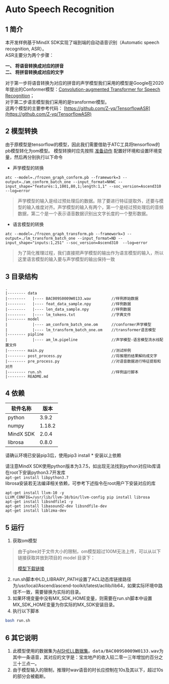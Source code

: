 # Auto Speech Recognition

## 1 简介
  本开发样例基于MindX SDK实现了端到端的自动语音识别（Automatic speech recognition, ASR）。<br/>
  ASR主要分为两个步骤：<br/>

  **一、 将语音转换成对应的拼音** <br/>
  **二、 将拼音转换成对应的文字** <br/>

  对于第一步将语音转换为对应的拼音的声学模型我们采用的模型是Google在2020年提出的Conformer模型：[Convolution-augmented Transformer for Speech Recognition](https://arxiv.org/abs/2005.08100)；<br/>
  对于第二步语言模型我们采用的是transformer模型。<br/>
  这两个模型的主要参考代码： [https://github.com/Z-yq/TensorflowASR](https://github.com/Z-yq/TensorflowASR)


## 2 模型转换
由于原模型是tensorflow的模型，因此我们需要借助于ATC工具将tensorflow的pb模型转化为om模型。
模型转换时应先按照 [准备动作](https://support.huaweicloud.com/atc-model-convert-cann202infer/atlasatc_16_0005.html) 配置好环境和设置环境变量，然后再分别执行以下命令


- 声学模型的转换

`atc --model=./frozen_graph_conform.pb --framework=3 --output=./am_conform_batch_one --input_format=NHWC --input_shape="features:1,1001,80,1;length:1,1" --soc_version=Ascend310 --log=error`

> 声学模型的输入是经过预处理后的数据。除了要进行特征提取外，还要与模型的输入维度对齐。声学模型的输入有两个，第一个是经过预处理后的音频数据，第二个是一个表示语音数据识别出文字长度的一个整形数据。

- 语言模型的转换

`atc --model=./frozen_graph_transform.pb --framework=3 --output=./lm_transform_batch_one --input_format=ND --input_shape="inputs:1,251" --soc_version=Ascend310  --log=error`

> 为了简化推理过程，我们直接把声学模型的输出作为语言模型的输入，所以这里语言模型的输入要与声学模型的输出保持一致

## 3 目录结构


```
.
|-------- data
|--------   |---- BAC009S0009W0133.wav         //样例原始数据
|--------   |---- feat_data_sample.npy         //样例数据
|--------   |---- len_data_sample.npy          //样例数据
|--------   |---- lm_tokens.txt                //字典文件
|-------- model
|           |---- am_conform_batch_one.om      //conformer声学模型
|           |---- lm_transform_batch_one.om    //transformer语言模型
|-------- pipline
|           |---- am_lm.pipeline               //声学模型-语言模型流水线配置文件
|-------- main.py                              //测试样例
|-------- post_process.py                      //将推理的结果解码成文字
|-------- pre_process.py                       //对语音数据进行特征提取和对齐
|-------- run.sh                               //样例运行脚本
|-------- README.md
```

## 4 依赖

|软件名称    | 版本     |
|-----------|----------|
| python    | 3.9.2    |
| numpy     | 1.18.2   |
| MindX SDK | 2.0.4    |
| librosa   | 0.8.0    |
请确认环境已安装pip3后，使用pip3 install * 安装以上依赖

请注意MindX SDK使用python版本为3.7.5，如出现无法找到python对应lib库请在root下安装python3.7开发库  
`apt-get install libpython3.7`  
librosa安装若无法编译相关依赖，可参考下述指令在root用户下安装对应的库
```shell
apt-get install llvm-10 -y
LLVM_CONFIG=/usr/lib/llvm-10/bin/llvm-config pip install librosa
apt-get install libsndfile1 -y
apt-get install libasound2-dev libsndfile-dev
apt-get install liblzma-dev
```

## 5 运行

1. 获取om模型
> 由于gitee对于文件大小的限制，om模型超过100M无法上传，可以从以下链接获取并放到项目的 model 目录下：<br/>
>
> [模型下载链接](https://mindx.sdk.obs.cn-north-4.myhuaweicloud.com/mindxsdk-referenceapps%20/contrib/ASR%26KWR/AutoSpeechRecognition/model.zip)
2. run.sh脚本中LD_LIBRARY_PATH设置了ACL动态库链接路径为/usr/local/Ascend/ascend-toolkit/latest/acllib/lib64，如果实际环境中路径不一致，需要替换为实际的目录。
3. 如果环境变量中没有MX_SDK_HOME变量，则需要在run.sh脚本中设置MX_SDK_HOME变量为你实际的MX_SDK安装目录。
4. 执行以下脚本
```bash
bash run.sh
```

## 6 其它说明

1. 此模型使用的数据集为[AISHELL数据集](https://mindx.sdk.obs.cn-north-4.myhuaweicloud.com/mindxsdk-referenceapps%20/contrib/ASR%26KWR/AutoSpeechRecognition/data.zip)。<kbd>data/BAC009S0009W0133.wav</kbd>为其中一条语音，其对应的文字是：宝龙地产的收入较二零一三年增加约百分之三十三点一。
2. 由于模型输入的限制，推理时wav语音的时长应控制在10s及其以下，超过10s的部分会被截断。
